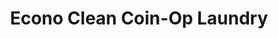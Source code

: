 ---
title: "Econo Clean Coin-Op Laundry"
url: /cottage-grove/econo-clean-coin-op-laundry/
shop: laundry
---